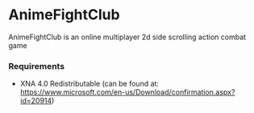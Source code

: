 # AnimeFightClub
AnimeFightClub is an online multiplayer 2d side scrolling action combat game

### Requirements
- XNA 4.0 Redistributable (can be found at: https://www.microsoft.com/en-us/Download/confirmation.aspx?id=20914)
